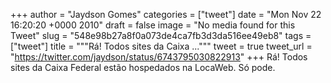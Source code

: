 
+++
author = "Jaydson Gomes"
categories = ["tweet"]
date = "Mon Nov 22 16:20:20 +0000 2010"
draft = false
image = "No media found for this Tweet"
slug = "548e98b27a8f0a073de4ca7fb3d3da516ee49eb8"
tags = ["tweet"]
title = """Rá! Todos sites da Caixa ..."""
tweet = true
tweet_url = "https://twitter.com/jaydson/status/6743795030822913"
+++
Rá! Todos sites da Caixa Federal estão hospedados na LocaWeb. Só pode.
